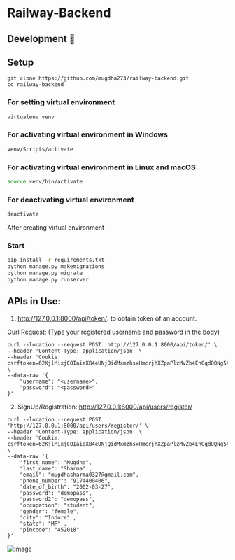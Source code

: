 # Railway-Backend

## Development 🔧

## Setup

```
git clone https://github.com/mugdha273/railway-backend.git
cd railway-backend
```

### For setting virtual environment

```sh
virtualenv venv
```

### For activating virtual environment in Windows

```sh
venv/Scripts/activate
```

### For activating virtual environment in Linux and macOS

```sh
source venv/bin/activate
```

### For deactivating virtual environment
```sh
deactivate
```
After creating virtual environment

### Start

```sh
pip install -r requirements.txt
python manage.py makemigrations
python manage.py migrate
python manage.py runserver
```


## APIs in Use:

1. http://127.0.0.1:8000/api/token/: to obtain token of an account.

Curl Request: (Type your registered username and password in the body)
```
curl --location --request POST 'http://127.0.0.1:8000/api/token/' \
--header 'Content-Type: application/json' \
--header 'Cookie: csrftoken=62KjlMixjCOIaieXB4eUNjQidMxmzhsxHmcrjhXZpaPlzMvZb4EhCqdOQNg5t8wx' \
--data-raw '{
    "username": "<username>",
    "password": "<password>"
}'
```
2. SignUp/Registration: http://127.0.0.1:8000/api/users/register/

```
curl --location --request POST 'http://127.0.0.1:8000/api/users/register/' \
--header 'Content-Type: application/json' \
--header 'Cookie: csrftoken=62KjlMixjCOIaieXB4eUNjQidMxmzhsxHmcrjhXZpaPlzMvZb4EhCqdOQNg5t8wx' \
--data-raw '{
    "first_name": "Mugdha",
    "last_name": "Sharma" ,
    "email": "mugdhasharma0327@gmail.com",
    "phone_number": "9174400406",
    "date_of_birth": "2002-03-27",
    "password": "demopass",
    "password2": "demopass",
    "occupation": "student",
    "gender": "female",
    "city": "Indore" ,
    "state": "MP" ,
    "pincode": "452018"
}'
```
![image](https://user-images.githubusercontent.com/85048574/164679501-f959b33b-8096-47f5-a481-aad00b1a5f30.png)
